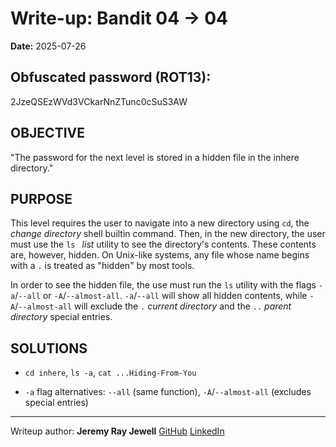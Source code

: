 # Write-up: Bandit 04 → 04  
**Date:** 2025-07-26  

## Obfuscated password (ROT13): 

2JzeQSEzWVd3VCkarNnZTunc0cSuS3AW

## OBJECTIVE
	
"The password for the next level is stored in a hidden file in the inhere directory."

## PURPOSE

This level requires the user to navigate into a new directory using `cd`, the *change directory* shell builtin command. Then, in the new directory, the user must use the `ls ` *list* utility to see the directory's contents. These contents are, however, hidden. On Unix-like systems, any file whose name begins with a `.` is treated as "hidden" by most tools.

In order to see the hidden file, the use must run the `ls` utility with the flags `-a`/`--all` or `-A`/`--almost-all`. `-a`/`--all` will show all hidden contents, while `-A`/`--almost-all` will exclude the `.` *current directory* and the `..` *parent directory* special entries.

## SOLUTIONS

- `cd inhere`, `ls -a`, `cat ...Hiding-From-You`

- `-a` flag alternatives: `--all` (same function), `-A`/`--almost-all` (excludes special entries)

___

Writeup author: **Jeremy Ray Jewell**
[GitHub](https://github.com/jeremyrayjewell)
[LinkedIn](https://www.linkedin.com/in/jeremyrayjewell)




